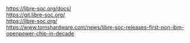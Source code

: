 https://libre-soc.org/docs/ </br>
https://git.libre-soc.org/ </br>
https://libre-soc.org/ </br>
https://www.tomshardware.com/news/libre-soc-releases-first-non-ibm-openpower-chip-in-decade </br>
